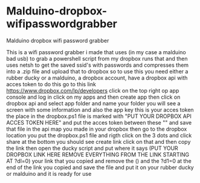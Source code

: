 # Malduino-dropbox-wifipasswordgrabber
Malduino dropbox wifi password grabber


This is a wifi password grabber i made that uses (in my case a malduino bad usb) to grab a powershell script from my dropbox runs that and then uses netsh to get the saved ssid's with passwords and compresses them into a .zip file and upload that to dropbox
so to use this you need either a rubber ducky or a malduino, a dropbox account, have a dropbox api with acces token to do this go to this link https://www.dropbox.com/lp/developers click on the top right op app console and log in click on my apps and then create app then click on dropbox api and select app folder and name your folder you will see a screen with some information and also the app key this is your acces token the place in the dropbox.ps1 file is marked with "PUT YOUR DROPBOX API ACCES TOKEN HERE" and put the acces token between these "" and save that file in the api map you made in your dropbox then go to the dropbox location you put the dropbox.ps1 file and rigth click on the 3 dots and click share at the bottom you should see create link click on that and then copy the link then open the ducky script and put where it says (PUT YOUR DROPBOX LINK HERE REMOVE EVERYTHING FROM THE LINK STARTING AT ?dl=0) your link that you copied and remove the () and the ?d1=0 at the end of the link you copied and save the file and put it on your rubber ducky or malduino and it is ready for use
